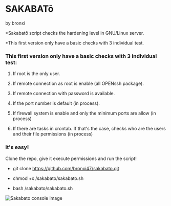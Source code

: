 # SAKABATō

   by bronxi
 
  *Sakabatō script checks the hardening
   level in GNU/Linux server.
   
  *This first version only have a basic
   checks with 3 individual test.
   

### This first version only have a basic checks with 3 individual test:

1) If root is the only user.

2) If remote connection as root is enable (all OPENssh package).

3) If remote connection with password is available.

4) If the port number is default (in process).

5) If firewall system is enable and only the minimum ports are allow (in process)

6) If there are tasks in crontab. If that's the case, checks who are the users and their file permissions (in process)


### It's easy!

Clone the repo, give it execute permissions and run the script!

- git clone https://github.com/bronxi47/sakabato.git
    
- chmod +x /sakabato/sakabato.sh
    
- bash /sakabato/sakabato.sh

![Sakabato console image](https://repository-images.githubusercontent.com/408206674/77696776-59ca-49fe-982c-34b2a20e8d50)





